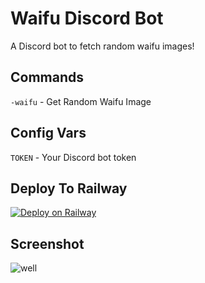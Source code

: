 # Waifu Discord Bot
A Discord bot to fetch random waifu images! 
## Commands

`-waifu` - Get Random Waifu Image
</br>

## Config Vars
`TOKEN` - Your Discord bot token

## Deploy To Railway
[![Deploy on Railway](https://railway.app/button.svg)](https://railway.app/new/template?template=https%3A%2F%2Fgithub.com%2FNisarga-Developer%2Fwaifu-bot-discord&envs=TOKEN&TOKENDesc=Your+Discord+Bot+Token)

## Screenshot
![well](https://i.ibb.co/8BLY2Cz/waifupreview.png)

